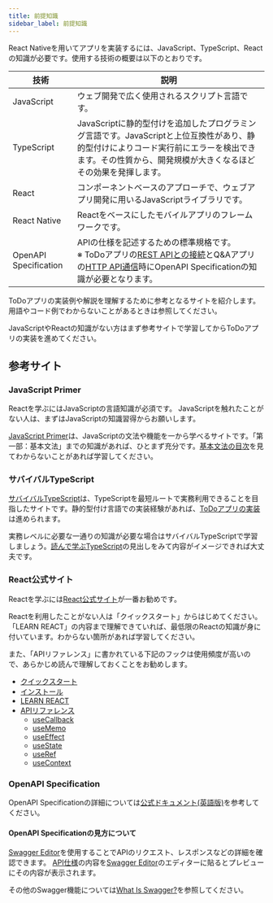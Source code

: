 ```yaml
---
title: 前提知識
sidebar_label: 前提知識
---
```


React Nativeを用いてアプリを実装するには、JavaScript、TypeScript、Reactの知識が必要です。使用する技術の概要は以下のとおりです。

| 技術 | 説明 |
|--|--|
| JavaScript | ウェブ開発で広く使用されるスクリプト言語です。 |
| TypeScript | JavaScriptに静的型付けを追加したプログラミング言語です。JavaScriptと上位互換性があり、静的型付けによりコード実行前にエラーを検出できます。その性質から、開発規模が大きくなるほどその効果を発揮します。 |
| React | コンポーネントベースのアプローチで、ウェブアプリ開発に用いるJavaScriptライブラリです。 |
| React Native | Reactをベースにしたモバイルアプリのフレームワークです。 |
| OpenAPI Specification | APIの仕様を記述するための標準規格です。<br/> ※ ToDoアプリの[REST APIとの接続](./learn/todo-app/networking/setting-up-local-server.mdx)とQ&Aアプリの[HTTP API通信](./learn/qa-app/app-project-desc.md#http-api通信)時にOpenAPI Specificationの知識が必要となります。 |

ToDoアプリの実装例や解説を理解するために参考となるサイトを紹介します。
用語やコード例でわからないことがあるときは参照してください。

JavaScriptやReactの知識がない方はまず参考サイトで学習してからToDoアプリの実装を進めてください。

## 参考サイト

### JavaScript Primer

Reactを学ぶにはJavaScriptの言語知識が必須です。 JavaScriptを触れたことがない人は、まずはJavaScriptの知識習得からお願いします。

[JavaScript Primer](https://jsprimer.net/)は、JavaScriptの文法や機能を一から学べるサイトです。「第一部：基本文法」までの知識があれば、ひとまず充分です。[基本文法の目次](https://jsprimer.net/basic/)を見てわからないことがあれば学習してください。

### サバイバルTypeScript

[サバイバルTypeScript](https://book.yyts.org/)は、TypeScriptを最短ルートで実務利用できることを目指したサイトです。静的型付け言語での実装経験があれば、[ToDoアプリの実装](./learn/todo-app.md)は進められます。

実務レベルに必要な一通りの知識が必要な場合はサバイバルTypeScriptで学習しましょう。[読んで学ぶTypeScript](https://book.yyts.org/reference)の見出しをみて内容がイメージできれば大丈夫です。

### React公式サイト

Reactを学ぶには[React公式サイト](https://ja.react.dev/)が一番お勧めです。

Reactを利用したことがない人は「クイックスタート」からはじめてください。「LEARN REACT」の内容まで理解できていれば、最低限のReactの知識が身に付いています。わからない箇所があれば学習してください。

また、「APIリファレンス」に書かれている下記のフックは使用頻度が高いので、あらかじめ読んで理解しておくことをお勧めします。

- [クイックスタート](https://ja.react.dev/learn)
- [インストール](https://ja.react.dev/learn/installation)
- [LEARN REACT](https://ja.react.dev/learn/describing-the-ui)
- [APIリファレンス](https://ja.react.dev/reference)
  - [useCallback](https://ja.react.dev/reference/react/useCallback)
  - [useMemo](https://ja.react.dev/reference/react/useMemo)
  - [useEffect](https://ja.react.dev/reference/react/useEffect)
  - [useState](https://ja.react.dev/reference/react/useState)
  - [useRef](https://ja.react.dev/reference/react/useRef)
  - [useContext](https://ja.react.dev/reference/react/useContext)

### OpenAPI Specification

OpenAPI Specificationの詳細については[公式ドキュメント(英語版)](https://www.openapis.org/what-is-openapi)を参考してください。

#### OpenAPI Specificationの見方について

[Swagger Editor](https://editor.swagger.io/)を使用することでAPIのリクエスト、レスポンスなどの詳細を確認できます。
[API仕様](https://github.com/ws-4020/mobile-app-crib-notes/blob/master/example-app/api-document/openapi.yaml)の内容を[Swagger Editor](https://editor.swagger.io/)のエディターに貼るとプレビューにその内容が表示されます。

その他のSwagger機能については[What Is Swagger?](https://swagger.io/docs/specification/about/)を参照してください。
